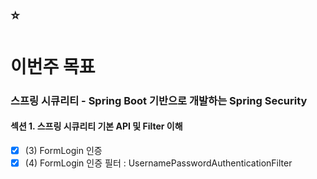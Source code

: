 ## :star:

# 이번주 목표

### 스프링 시큐리티 - Spring Boot 기반으로 개발하는 Spring Security
#### 섹션 1. 스프링 시큐리티 기본 API 및 Filter 이해
- [x] (3) FormLogin 인증
- [x] (4) FormLogin 인증 필터 : UsernamePasswordAuthenticationFilter
